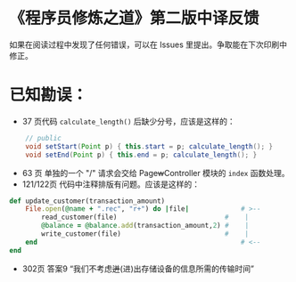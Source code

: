 《程序员修炼之道》第二版中译反馈
======

如果在阅读过程中发现了任何错误，可以在 Issues 里提出。争取能在下次印刷中修正。

已知勘误：
========

* 37 页代码 `calculate_length()` 后缺少分号，应该是这样的：
```java
	// public
	void setStart(Point p) { this.start = p; calculate_length(); }
	void setEnd(Point p) { this.end = p; calculate_length(); }
```
* 63 页 单独的一个 "/" 请求会交给 Page~~w~~Controller 模块的 `index` 函数处理。
* 121/122页 代码中注释排版有问题。应该是这样的：
```ruby
def update_customer(transaction_amount)
	File.open(@name + ".rec", "r+") do |file|             # >--
		read_customer(file)                           #    |
		@balance = @balance.add(transaction_amount,2) #    |
		write_customer(file)                          #    |
	end                                                   # <--
end
```
* 302页 答案9 “我们不考虑~~迸~~(进)出存储设备的信息所需的传输时间”
